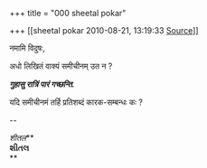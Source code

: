 +++
title = "000 sheetal pokar"

+++
[[sheetal pokar	2010-08-21, 13:19:33 [Source](https://groups.google.com/g/bvparishat/c/doVnFJCjbHg)]]



नमामि विदुषः,  
  
अधो लिखितं वाक्यं समीचीनम् उत न ?  
  
***गुहासु रात्रिं पारं गच्छन्ति.***  
  
यदि समीचीनमं तर्हि प्रतिशब्दं कारक-सम्बन्धः कः ?  
  
  
--  

*शीतल***  
**શીતલ**  
**

  

